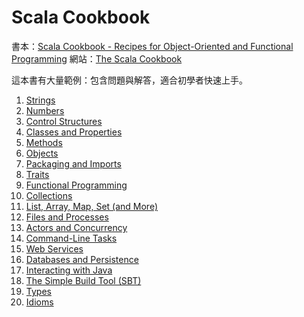 # Scala Cookbook

書本：[Scala Cookbook - Recipes for Object-Oriented and Functional Programming](http://shop.oreilly.com/product/0636920026914.do)
網站：[The Scala Cookbook](http://scalacookbook.com/)

這本書有大量範例：包含問題與解答，適合初學者快速上手。

1. [Strings](https://github.com/hugolu/learn-scala/blob/master/scala-cookbook/strings.md)
2. [Numbers](https://github.com/hugolu/learn-scala/blob/master/scala-cookbook/numbers.md)
3. [Control Structures](https://github.com/hugolu/learn-scala/blob/master/scala-cookbook/control-structures.md)
4. [Classes and Properties](https://github.com/hugolu/learn-scala/blob/master/scala-cookbook/classes_and_properties.md)
5. [Methods](https://github.com/hugolu/learn-scala/blob/master/scala-cookbook/methods.md)
6. [Objects](https://github.com/hugolu/learn-scala/blob/master/scala-cookbook/objects.md)
7. [Packaging and Imports](https://github.com/hugolu/learn-scala/blob/master/scala-cookbook/packaging_and_imports.md)
8. [Traits](https://github.com/hugolu/learn-scala/blob/master/scala-cookbook/traits.md)
9. [Functional Programming](https://github.com/hugolu/learn-scala/blob/master/scala-cookbook/functional_programming.md)
10. [Collections](https://github.com/hugolu/learn-scala/blob/master/scala-cookbook/collections.md)
11. [List, Array, Map, Set (and More)](https://github.com/hugolu/learn-scala/blob/master/scala-cookbook/list_array_map_set.md)
12. [Files and Processes](https://github.com/hugolu/learn-scala/blob/master/scala-cookbook/files_and_processes.md)
13. [Actors and Concurrency](https://github.com/hugolu/learn-scala/blob/master/scala-cookbook/actors_and_concurrency.md)
14. [Command-Line Tasks](https://github.com/hugolu/learn-scala/blob/master/scala-cookbook/command_line_tasks.md)
15. [Web Services](https://github.com/hugolu/learn-scala/blob/master/scala-cookbook/web_services.md)
16. [Databases and Persistence](https://github.com/hugolu/learn-scala/blob/master/scala-cookbook/databases_and-presistence.md)
17. [Interacting with Java](https://github.com/hugolu/learn-scala/blob/master/scala-cookbook/interacting_with_java.md)
18. [The Simple Build Tool (SBT)](https://github.com/hugolu/learn-scala/blob/master/scala-cookbook/the_simple_build_tool.md)
19. [Types](https://github.com/hugolu/learn-scala/blob/master/scala-cookbook/types.md)
20. [Idioms](https://github.com/hugolu/learn-scala/blob/master/scala-cookbook/idioms.md)
